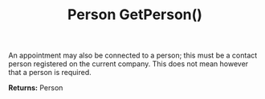 ﻿---
uid: crmscript_ref_NSAppointmentEntity_GetPerson
title: Person GetPerson()
intellisense: NSAppointmentEntity.GetPerson
keywords: NSAppointmentEntity, GetPerson
so.topic: reference
---

An appointment may also be connected to a person; this must be a contact person registered on the current company. This does not mean however that a person is required.

**Returns:** Person



